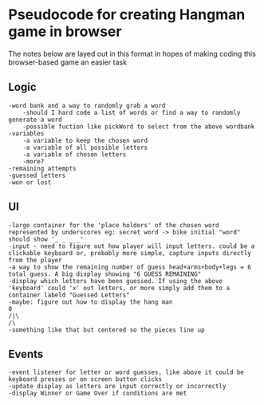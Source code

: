 # Pseudocode for creating Hangman game in browser

The notes below are layed out in this format in hopes of making coding this browser-based game an easier task

## Logic
    -word bank and a way to randomly grab a word
        -should I hard code a list of words or find a way to randomly generate a word
        -possible fuction like pickWord to select from the above wordbank
    -variables
        -a variable to keep the chosen word
        -a variable of all possible letters
        -a variable of chosen letters
        -more?
    -remaining attempts
    -guessed letters
    -won or lost
## UI
    -large container for the 'place holders' of the chosen word represented by underscores eg: secret word -> bike initial "word" should show '_ _ _ _'
    -input - need to figure out how player will input letters. could be a clickable keyboard or, probably more simple, capture inputs directly from the player
    -a way to show the remaining number of guess head+arms+body+legs = 6 total guess. A big display showing "6 GUESS REMAINING" 
    -display which letters have been guessed. If using the above 'keyboard' could 'x' out letters, or more simply add them to a container labeld "Guessed Letters"
    -maybe: figure out how to display the hang man
    0
    /|\
    /\
    -something like that but centered so the pieces line up

## Events
    -event listener for letter or word guesses, like above it could be keyboard presses or on screen button clicks
    -update display as letters are input correctly or incorrectly
    -display Winner or Game Over if conditions are met


